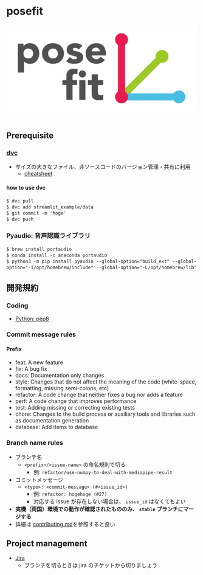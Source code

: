 # posefit
![](/assets/posefit_logo.png)

## Prerequisite
### [dvc](https://dvc.org/doc/start)
* サイズの大きなファイル、非ソースコードのバージョン管理・共有に利用
  * [cheatsheet](https://www.globalsqa.com/dvc-cheat-sheet/)

#### how to use dvc
```
$ dvc pull
$ dvc add streamlit_example/data
$ git commit -m 'hoge'
$ dvc push
```

### Pyaudio: 音声認識ライブラリ
```
$ brew install portaudio
$ conda install -c anaconda portaudio
$ python3 -m pip install pyaudio --global-option="build_ext" --global-option="-I/opt/homebrew/include" --global-option="-L/opt/homebrew/lib"
```

## 開発規約
### Coding
* [Python: pep8](https://pep8-ja.readthedocs.io/ja/latest/)

### Commit message rules
#### Prefix
* feat: A new feature
* fix: A bug fix
* docs: Documentation only changes
* style: Changes that do not affect the meaning of the code (white-space, formatting, missing semi-colons, etc)
* refactor: A code change that neither fixes a bug nor adds a feature
* perf: A code change that improves performance
* test: Adding missing or correcting existing tests
* chore: Changes to the build process or auxiliary tools and libraries such as documentation generation
* database: Add items to database

### Branch name rules
* ブランチ名
  * `<prefix>/<issue-name>` の命名規則で切る
    * 例: `refactor/use-numpy-to-deal-with-mediapipe-result`
* コミットメッセージ
  * `<type>: <commit-message> (#<issue_id>)`
    * 例: `refactor: hogehoge (#27)`
    * 対応する issue が存在しない場合は、 `issue_id` はなくてもよい
* **実機（両国）環境での動作が確認されたもののみ、 `stable` ブランチにマージする**
* 詳細は [contributing.md](/.github/contributing.md)を参照すると良い


## Project management
* [Jira](https://www.atlassian.com/software/jira)
  * ブランチを切るときは jira のチケットから切りましょう
